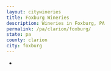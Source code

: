 ```yaml
---
layout: citywineries
title: Foxburg Wineries
description: Wineries in Foxburg, PA
permalink: /pa/clarion/foxburg/
state: pa
county: clarion
city: foxburg
---
```

-
